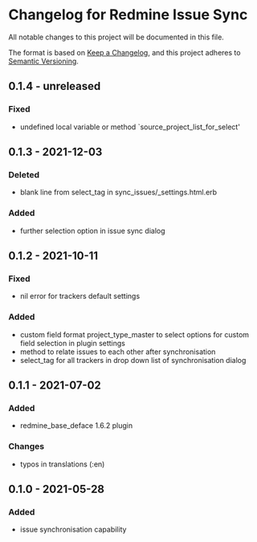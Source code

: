 # Changelog for Redmine Issue Sync

All notable changes to this project will be documented in this file.

The format is based on [Keep a Changelog](https://keepachangelog.com/en/1.0.0/),
and this project adheres to [Semantic Versioning](https://semver.org/spec/v2.0.0.html).

## 0.1.4 - unreleased

### Fixed

* undefined local variable or method `source_project_list_for_select'

## 0.1.3 - 2021-12-03

### Deleted

* blank line from select_tag in sync_issues/_settings.html.erb

### Added

* further selection option in issue sync dialog

## 0.1.2 - 2021-10-11

### Fixed

* nil error for trackers default settings

### Added

* custom field format project_type_master to select options for custom field
  selection in plugin settings
* method to relate issues to each other after synchronisation
* select_tag for all trackers in drop down list of synchronisation dialog

## 0.1.1 - 2021-07-02

### Added

* redmine_base_deface 1.6.2 plugin

### Changes

* typos in translations (:en)

## 0.1.0 - 2021-05-28

### Added

* issue synchronisation capability
